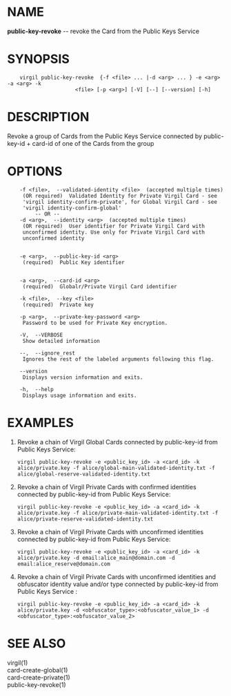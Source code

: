 NAME
====

**public-key-revoke** -- revoke the Card from the Public Keys Service

SYNOPSIS
========

        virgil public-key-revoke  {-f <file> ... |-d <arg> ... } -e <arg> -a <arg> -k
                          <file> [-p <arg>] [-V] [--] [--version] [-h]

DESCRIPTION
===========

Revoke a group of Cards from the Public Keys Service connected by
public-key-id + card-id of one of the Cards from the group

OPTIONS
=======

        -f <file>,  --validated-identity <file>  (accepted multiple times)
         (OR required)  Validated Identity for Private Virgil Card - see
         'virgil identity-confirm-private', for Global Virgil Card - see
         'virgil identity-confirm-global'
             -- OR --
        -d <arg>,  --identity <arg>  (accepted multiple times)
         (OR required)  User identifier for Private Virgil Card with
         unconfirmed identity. Use only for Private Virgil Card with
         unconfirmed identity


        -e <arg>,  --public-key-id <arg>
         (required)  Public Key identifier


        -a <arg>,  --card-id <arg>
         (required)  Globalr/Private Virgil Card identifier

        -k <file>,  --key <file>
         (required)  Private key

        -p <arg>,  --private-key-password <arg>
         Password to be used for Private Key encryption.

        -V,  --VERBOSE
         Show detailed information

        --,  --ignore_rest
         Ignores the rest of the labeled arguments following this flag.

        --version
         Displays version information and exits.

        -h,  --help
         Displays usage information and exits.

EXAMPLES
========

1.  Revoke a chain of Virgil Global Cards connected by public-key-id
    from Public Keys Service:

        virgil public-key-revoke -e <public_key_id> -a <card_id> -k alice/private.key -f alice/global-main-validated-identity.txt -f alice/global-reserve-validated-identity.txt

2.  Revoke a chain of Virgil Private Cards with confirmed identities
    connected by public-key-id from Public Keys Service:

        virgil public-key-revoke -e <public_key_id> -a <card_id> -k alice/private.key -f alice/private-main-validated-identity.txt -f alice/private-reserve-validated-identity.txt

3.  Revoke a chain of Virgil Private Cards with unconfirmed identities
    connected by public-key-id from Public Keys Service:

        virgil public-key-revoke -e <public_key_id> -a <card_id> -k alice/private.key -d email:alice_main@domain.com -d email:alice_reserve@domain.com

4.  Revoke a chain of Virgil Private Cards with unconfirmed identities
    and obfuscator identity value and/or type connected by public-key-id
    from Public Keys Service :

        virgil public-key-revoke -e <public_key_id> -a <card_id> -k alice/private.key -d <obfuscator_type>:<obfuscator_value_1> -d <obfuscator_type>:<obfuscator_value_2>

SEE ALSO
========

virgil(1)  
card-create-global(1)  
card-create-private(1)  
public-key-revoke(1)
